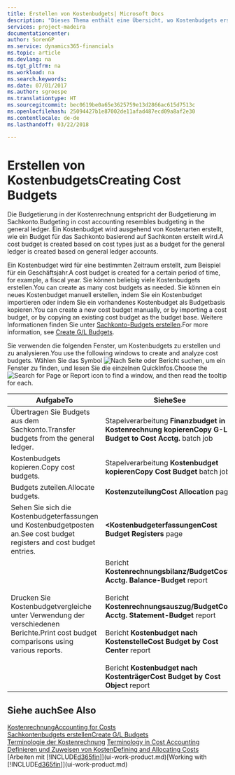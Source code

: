 ```yaml
---
title: Erstellen von Kostenbudgets| Microsoft Docs
description: "Dieses Thema enthält eine Übersicht, wo Kostenbudgets erstellt und analysiert werden."
services: project-madeira
documentationcenter: 
author: SorenGP
ms.service: dynamics365-financials
ms.topic: article
ms.devlang: na
ms.tgt_pltfrm: na
ms.workload: na
ms.search.keywords: 
ms.date: 07/01/2017
ms.author: sgroespe
ms.translationtype: HT
ms.sourcegitcommit: bec0619be0a65e3625759e13d2866ac615d7513c
ms.openlocfilehash: 25094427b1e87002de11afad487ecd09a8af2e30
ms.contentlocale: de-de
ms.lasthandoff: 03/22/2018

---
```

# <a name="creating-cost-budgets"></a><span data-ttu-id="287da-103">Erstellen von Kostenbudgets</span><span class="sxs-lookup"><span data-stu-id="287da-103">Creating Cost Budgets</span></span>
<span data-ttu-id="287da-104">Die Budgetierung in der Kostenrechnung entspricht der Budgetierung im Sachkonto.</span><span class="sxs-lookup"><span data-stu-id="287da-104">Budgeting in cost accounting resembles budgeting in the general ledger.</span></span> <span data-ttu-id="287da-105">Ein Kostenbudget wird ausgehend von Kostenarten erstellt, wie ein Budget für das Sachkonto basierend auf Sachkonten erstellt wird.</span><span class="sxs-lookup"><span data-stu-id="287da-105">A cost budget is created based on cost types just as a budget for the general ledger is created based on general ledger accounts.</span></span>  

<span data-ttu-id="287da-106">Ein Kostenbudget wird für eine bestimmten Zeitraum erstellt, zum Beispiel für ein Geschäftsjahr.</span><span class="sxs-lookup"><span data-stu-id="287da-106">A cost budget is created for a certain period of time, for example, a fiscal year.</span></span> <span data-ttu-id="287da-107">Sie können beliebig viele Kostenbudgets erstellen.</span><span class="sxs-lookup"><span data-stu-id="287da-107">You can create as many cost budgets as needed.</span></span> <span data-ttu-id="287da-108">Sie können ein neues Kostenbudget manuell erstellen, indem Sie ein Kostenbudget importieren oder indem Sie ein vorhandenes Kostenbudget als Budgetbasis kopieren.</span><span class="sxs-lookup"><span data-stu-id="287da-108">You can create a new cost budget manually, or by importing a cost budget, or by copying an existing cost budget as the budget base.</span></span> <span data-ttu-id="287da-109">Weitere Informationen finden Sie unter [Sachkonto-Budgets erstellen](finance-how-create-budgets.md).</span><span class="sxs-lookup"><span data-stu-id="287da-109">For more information, see [Create G/L Budgets](finance-how-create-budgets.md).</span></span>

<span data-ttu-id="287da-110">Sie verwenden die folgenden Fenster, um Kostenbudgets zu erstellen und zu analysieren.</span><span class="sxs-lookup"><span data-stu-id="287da-110">You use the following windows to create and analyze cost budgets.</span></span> <span data-ttu-id="287da-111">Wählen Sie das Symbol ![Nach Seite oder Bericht suchen](media/ui-search/search_small.png "Seiten- oder Berichtssymbol suchen"), um ein Fenster zu finden, und lesen Sie die einzelnen QuickInfos.</span><span class="sxs-lookup"><span data-stu-id="287da-111">Choose the ![Search for Page or Report](media/ui-search/search_small.png "Search for Page or Report icon") icon to find a window, and then read the tooltip for each.</span></span>

|<span data-ttu-id="287da-112">Aufgabe</span><span class="sxs-lookup"><span data-stu-id="287da-112">To</span></span>|<span data-ttu-id="287da-113">Siehe</span><span class="sxs-lookup"><span data-stu-id="287da-113">See</span></span>|  
|--------|---------|  
|<span data-ttu-id="287da-114">Übertragen Sie Budgets aus dem Sachkonto.</span><span class="sxs-lookup"><span data-stu-id="287da-114">Transfer budgets from the general ledger.</span></span>|<span data-ttu-id="287da-115">Stapelverarbeitung **Finanzbudget in Kostenrechnung kopieren**</span><span class="sxs-lookup"><span data-stu-id="287da-115">**Copy G-L Budget to Cost Acctg.** batch job</span></span>|  
|<span data-ttu-id="287da-116">Kostenbudgets kopieren.</span><span class="sxs-lookup"><span data-stu-id="287da-116">Copy cost budgets.</span></span>|<span data-ttu-id="287da-117">Stapelverarbeitung **Kostenbudget kopieren**</span><span class="sxs-lookup"><span data-stu-id="287da-117">**Copy Cost Budget** batch job</span></span>|  
|<span data-ttu-id="287da-118">Budgets zuteilen.</span><span class="sxs-lookup"><span data-stu-id="287da-118">Allocate budgets.</span></span>|<span data-ttu-id="287da-119">**Kostenzuteilung**</span><span class="sxs-lookup"><span data-stu-id="287da-119">**Cost Allocation** page</span></span>|  
|<span data-ttu-id="287da-120">Sehen Sie sich die Kostenbudgeterfassungen und Kostenbudgetposten an.</span><span class="sxs-lookup"><span data-stu-id="287da-120">See cost budget registers and cost budget entries.</span></span>|<span data-ttu-id="287da-121">**<Kostenbudgeterfassungen**</span><span class="sxs-lookup"><span data-stu-id="287da-121">**Cost Budget Registers** page</span></span>|  
|<span data-ttu-id="287da-122">Drucken Sie Kostenbudgetvergleiche unter Verwendung der verschiedenen Berichte.</span><span class="sxs-lookup"><span data-stu-id="287da-122">Print cost budget comparisons using various reports.</span></span>|<span data-ttu-id="287da-123">Bericht **Kostenrechnungsbilanz/Budget**</span><span class="sxs-lookup"><span data-stu-id="287da-123">**Cost Acctg. Balance-Budget** report</span></span><br /><br /> <span data-ttu-id="287da-124">Bericht **Kostenrechnungsauszug/Budget**</span><span class="sxs-lookup"><span data-stu-id="287da-124">**Cost Acctg. Statement-Budget** report</span></span><br /><br /> <span data-ttu-id="287da-125">Bericht **Kostenbudget nach Kostenstelle**</span><span class="sxs-lookup"><span data-stu-id="287da-125">**Cost Budget by Cost Center** report</span></span><br /><br /> <span data-ttu-id="287da-126">Bericht **Kostenbudget nach Kostenträger**</span><span class="sxs-lookup"><span data-stu-id="287da-126">**Cost Budget by Cost Object** report</span></span>|  

## <a name="see-also"></a><span data-ttu-id="287da-127">Siehe auch</span><span class="sxs-lookup"><span data-stu-id="287da-127">See Also</span></span>  
[<span data-ttu-id="287da-128">Kostenrechnung</span><span class="sxs-lookup"><span data-stu-id="287da-128">Accounting for Costs</span></span>](finance-manage-cost-accounting.md)  
[<span data-ttu-id="287da-129">Sachkontenbudgets erstellen</span><span class="sxs-lookup"><span data-stu-id="287da-129">Create G/L Budgets</span></span>](finance-how-create-budgets.md)  
<span data-ttu-id="287da-130">[Terminologie der Kostenrechnung](finance-terminology-in-cost-accounting.md) </span><span class="sxs-lookup"><span data-stu-id="287da-130">[Terminology in Cost Accounting](finance-terminology-in-cost-accounting.md) </span></span>  
[<span data-ttu-id="287da-131">Definieren und Zuweisen von Kosten</span><span class="sxs-lookup"><span data-stu-id="287da-131">Defining and Allocating Costs</span></span>](finance-define-and-allocate-costs.md)  
<span data-ttu-id="287da-132">[Arbeiten mit [!INCLUDE[d365fin](includes/d365fin_md.md)]](ui-work-product.md)</span><span class="sxs-lookup"><span data-stu-id="287da-132">[Working with [!INCLUDE[d365fin](includes/d365fin_md.md)]](ui-work-product.md)</span></span>

